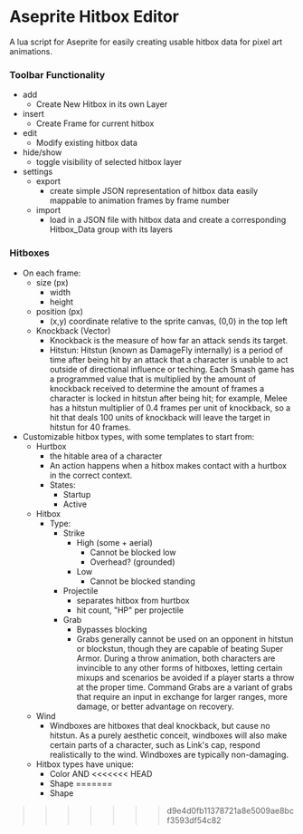 # Aseprite Hitbox Editor
A lua script for Aseprite for easily creating usable hitbox data for pixel art animations. 

### Toolbar Functionality

- add
  - Create New Hitbox in its own Layer
- insert
  - Create Frame for current hitbox
- edit
  - Modify existing hitbox data
- hide/show
  - toggle visibility of selected hitbox layer
- settings
  - export
    - create simple JSON representation of hitbox data easily mappable to animation frames by frame number
  - import
    - load in a JSON file with hitbox data and create a corresponding Hitbox_Data group with its layers

### Hitboxes
- On each frame:
  - size (px)
    - width
    - height
  - position (px)
    - (x,y) coordinate relative to the sprite canvas, (0,0) in the top left
  - Knockback (Vector)
    - Knockback is the measure of how far an attack sends its target.
    - Hitstun: Hitstun (known as DamageFly internally) is a period of time after being hit by an attack that a character is unable to act outside of directional influence or teching. Each Smash game has a programmed value that is multiplied by the amount of knockback received to determine the amount of frames a character is locked in hitstun after being hit; for example, Melee has a hitstun multiplier of 0.4 frames per unit of knockback, so a hit that deals 100 units of knockback will leave the target in hitstun for 40 frames.
- Customizable hitbox types, with some templates to start from:
  - Hurtbox
    - the hitable area of a character
    - An action happens when a hitbox makes contact with a hurtbox in the correct context.
    - States:
      - Startup
      - Active
  - Hitbox
    - Type:
      - Strike
        - High (some + aerial)
          - Cannot be blocked low
          - Overhead? (grounded)
        - Low
          - Cannot be blocked standing
      - Projectile
        - separates hitbox from hurtbox
        - hit count, "HP" per projectile
      - Grab
        - Bypasses blocking
        - Grabs generally cannot be used on an opponent in hitstun or blockstun, though they are capable of beating Super Armor. During a throw animation, both characters are invincible to any other forms of hitboxes, letting certain mixups and scenarios be avoided if a player starts a throw at the proper time. Command Grabs are a variant of grabs that require an input in exchange for larger ranges, more damage, or better advantage on recovery.
  - Wind
    - Windboxes are hitboxes that deal knockback, but cause no hitstun. As a purely aesthetic conceit, windboxes will also make certain parts of a character, such as Link's cap, respond realistically to the wind. Windboxes are typically non-damaging.
  - Hitbox types have unique:
    - Color
    AND
<<<<<<< HEAD
    - Shape
=======
    - Shape
>>>>>>> d9e4d0fb11378721a8e5009ae8bcf3593df54c82
